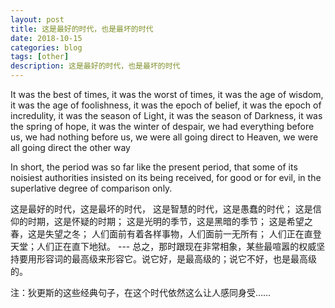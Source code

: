 ```yaml
---
layout: post
title: 这是最好的时代，也是最坏的时代
date: 2018-10-15
categories: blog
tags: [other]
description: 这是最好的时代，也是最坏的时代
---
```


It was the best of times, it was the worst of times,
it was the age of wisdom, it was the age of foolishness,
it was the epoch of belief, it was the epoch of incredulity,
it was the season of Light, it was the season of Darkness,
it was the spring of hope, it was the winter of despair,
we had everything before us, we had nothing before us,
we were all going direct to Heaven, we were all going direct the other way

In short, the period was so far like the present period, that some of its noisiest authorities insisted on its being received, for good or for evil, in the superlative degree of comparison only.


这是最好的时代，这是最坏的时代，
这是智慧的时代，这是愚蠢的时代；
这是信仰的时期，这是怀疑的时期；
这是光明的季节，这是黑暗的季节；
这是希望之春，这是失望之冬；
人们面前有着各样事物，人们面前一无所有；
人们正在直登天堂；人们正在直下地狱。
--- 总之，那时跟现在非常相象，某些最喧嚣的权威坚持要用形容词的最高级来形容它。说它好，是最高级的；说它不好，也是最高级的。

注：狄更斯的这些经典句子，在这个时代依然这么让人感同身受……